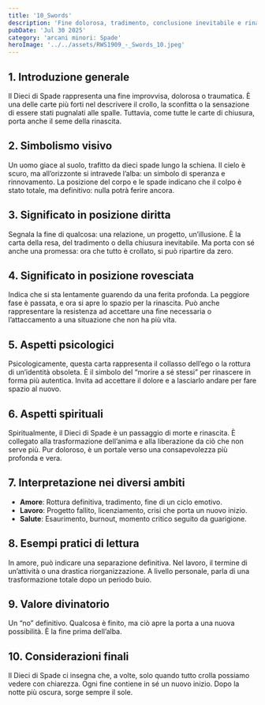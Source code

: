 ```yaml
---
title: '10_Swords'
description: 'Fine dolorosa, tradimento, conclusione inevitabile e rinascita'
pubDate: 'Jul 30 2025'
category: 'arcani minori: Spade'
heroImage: '../../assets/RWS1909_-_Swords_10.jpeg'
---
```


## 1. Introduzione generale

Il Dieci di Spade rappresenta una fine improvvisa, dolorosa o traumatica. È una delle carte più forti nel descrivere il crollo, la sconfitta o la sensazione di essere stati pugnalati alle spalle. Tuttavia, come tutte le carte di chiusura, porta anche il seme della rinascita.

## 2. Simbolismo visivo

Un uomo giace al suolo, trafitto da dieci spade lungo la schiena. Il cielo è scuro, ma all’orizzonte si intravede l’alba: un simbolo di speranza e rinnovamento. La posizione del corpo e le spade indicano che il colpo è stato totale, ma definitivo: nulla potrà ferire ancora.

## 3. Significato in posizione diritta

Segnala la fine di qualcosa: una relazione, un progetto, un’illusione. È la carta della resa, del tradimento o della chiusura inevitabile. Ma porta con sé anche una promessa: ora che tutto è crollato, si può ripartire da zero.

## 4. Significato in posizione rovesciata

Indica che si sta lentamente guarendo da una ferita profonda. La peggiore fase è passata, e ora si apre lo spazio per la rinascita. Può anche rappresentare la resistenza ad accettare una fine necessaria o l’attaccamento a una situazione che non ha più vita.

## 5. Aspetti psicologici

Psicologicamente, questa carta rappresenta il collasso dell’ego o la rottura di un’identità obsoleta. È il simbolo del “morire a sé stessi” per rinascere in forma più autentica. Invita ad accettare il dolore e a lasciarlo andare per fare spazio al nuovo.

## 6. Aspetti spirituali

Spiritualmente, il Dieci di Spade è un passaggio di morte e rinascita. È collegato alla trasformazione dell’anima e alla liberazione da ciò che non serve più. Pur doloroso, è un portale verso una consapevolezza più profonda e vera.

## 7. Interpretazione nei diversi ambiti

- **Amore**: Rottura definitiva, tradimento, fine di un ciclo emotivo.
- **Lavoro**: Progetto fallito, licenziamento, crisi che porta un nuovo inizio.
- **Salute**: Esaurimento, burnout, momento critico seguito da guarigione.

## 8. Esempi pratici di lettura

In amore, può indicare una separazione definitiva. Nel lavoro, il termine di un’attività o una drastica riorganizzazione. A livello personale, parla di una trasformazione totale dopo un periodo buio.

## 9. Valore divinatorio

Un “no” definitivo. Qualcosa è finito, ma ciò apre la porta a una nuova possibilità. È la fine prima dell’alba.

## 10. Considerazioni finali

Il Dieci di Spade ci insegna che, a volte, solo quando tutto crolla possiamo vedere con chiarezza. Ogni fine contiene in sé un nuovo inizio. Dopo la notte più oscura, sorge sempre il sole.
